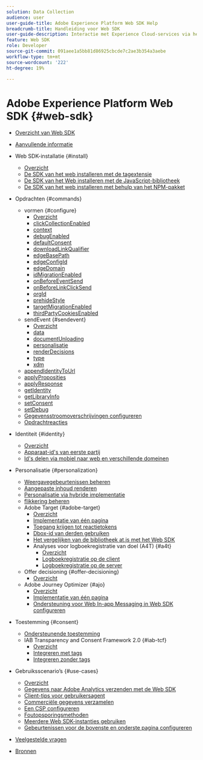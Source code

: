 ```yaml
---
solution: Data Collection
audience: user
user-guide-title: Adobe Experience Platform Web SDK Help
breadcrumb-title: Handleiding voor Web SDK
user-guide-description: Interactie met Experience Cloud-services via het Edge-netwerk.
feature: Web SDK
role: Developer
source-git-commit: 091aee1a5bb81d86925cbcde7c2ae3b354a3aebe
workflow-type: tm+mt
source-wordcount: '222'
ht-degree: 19%

---
```



# Adobe Experience Platform Web SDK {#web-sdk}

* [Overzicht van Web SDK](home.md)
* [Aanvullende informatie](release-notes.md)
* Web SDK-installatie {#install}
   * [Overzicht](install/overview.md)
   * [De SDK van het web installeren met de tagextensie](install/extension.md)
   * [De SDK van het Web installeren met de JavaScript-bibliotheek](install/library.md)
   * [De SDK van het web installeren met behulp van het NPM-pakket](install/npm.md)
* Opdrachten {#commands}
   * vormen {#configure}
      * [Overzicht](commands/configure/overview.md)
      * [clickCollectionEnabled](commands/configure/clickcollectionenabled.md)
      * [context](commands/configure/context.md)
      * [debugEnabled](commands/configure/debugenabled.md)
      * [defaultConsent](commands/configure/defaultconsent.md)
      * [downloadLinkQualifier](commands/configure/downloadlinkqualifier.md)
      * [edgeBasePath](commands/configure/edgebasepath.md)
      * [edgeConfigId](commands/configure/edgeconfigid.md)
      * [edgeDomain](commands/configure/edgedomain.md)
      * [idMigrationEnabled](commands/configure/idmigrationenabled.md)
      * [onBeforeEventSend](commands/configure/onbeforeeventsend.md)
      * [onBeforeLinkClickSend](commands/configure/onbeforelinkclicksend.md)
      * [orgId](commands/configure/orgid.md)
      * [prehideStyle](commands/configure/prehidingstyle.md)
      * [targetMigrationEnabled](commands/configure/targetmigrationenabled.md)
      * [thirdPartyCookiesEnabled](commands/configure/thirdpartycookiesenabled.md)
   * sendEvent {#sendevent}
      * [Overzicht](commands/sendevent/overview.md)
      * [data](commands/sendevent/data.md)
      * [documentUnloading](commands/sendevent/documentunloading.md)
      * [personalisatie](commands/sendevent/personalization.md)
      * [renderDecisions](commands/sendevent/renderdecisions.md)
      * [type](commands/sendevent/type.md)
      * [xdm](commands/sendevent/xdm.md)
   * [appendIdentityToUrl](commands/appendidentitytourl.md)
   * [applyProposities](commands/applypropositions.md)
   * [applyResponse](commands/applyresponse.md)
   * [getIdentity](commands/getidentity.md)
   * [getLibraryInfo](commands/getlibraryinfo.md)
   * [setConsent](commands/setconsent.md)
   * [setDebug](commands/setdebug.md)
   * [Gegevensstroomoverschrijvingen configureren](commands/datastream-overrides.md)
   * [Opdrachtreacties](commands/command-responses.md)

* Identiteit {#identity}
   * [Overzicht](identity/overview.md)
   * [Apparaat-id&#39;s van eerste partij](identity/first-party-device-ids.md)
   * [Id&#39;s delen via mobiel naar web en verschillende domeinen](identity/id-sharing.md)

* Personalisatie {#personalization}
   * [Weergavegebeurtenissen beheren](personalization/display-events.md)
   * [Aangepaste inhoud renderen](personalization/rendering-personalization-content.md)
   * [Personalisatie via hybride implementatie](personalization/hybrid-personalization.md)
   * [flikkering beheren](personalization/manage-flicker.md)
   * Adobe Target {#adobe-target}
      * [Overzicht](personalization/adobe-target/target-overview.md)
      * [Implementatie van één pagina](personalization/adobe-target/spa-implementation.md)
      * [Toegang krijgen tot reactietokens](personalization/adobe-target/accessing-response-tokens.md)
      * [Dbox-id van derden gebruiken](personalization/adobe-target/using-mbox-3rdpartyid.md)
      * [Het vergelijken van de bibliotheek at.js met het Web SDK](personalization/adobe-target/web-sdk-atjs-comparison.md)
      * Analyses voor logboekregistratie van doel (A4T) {#a4t}
         * [Overzicht](personalization/adobe-target/analytics-logging/overview.md)
         * [Logboekregistratie op de client](personalization/adobe-target/analytics-logging/client-side.md)
         * [Logboekregistratie op de server](personalization/adobe-target/analytics-logging/server-side.md)
   * Offer decisioning {#offer-decisioning}
      * [Overzicht](personalization/offer-decisioning/offer-decisioning-overview.md)
   * Adobe Journey Optimizer {#ajo}
      * [Overzicht](personalization/ajo/overview.md)
      * [Implementatie van één pagina](personalization/ajo/web-spa-implementation.md)
      * [Ondersteuning voor Web In-app Messaging in Web SDK configureren](personalization/web-in-app-messaging.md)

* Toestemming {#consent}
   * [Ondersteunende toestemming](consent/supporting-consent.md)
   * IAB Transparency and Consent Framework 2.0 {#iab-tcf}
      * [Overzicht](consent/iab-tcf/overview.md)
      * [Integreren met tags](consent/iab-tcf/with-tags.md)
      * [Integreren zonder tags](consent/iab-tcf/without-tags.md)

* Gebruiksscenario’s {#use-cases}
   * [Overzicht](use-cases/overview.md)
   * [Gegevens naar Adobe Analytics verzenden met de Web SDK](use-cases/adobe-analytics.md)
   * [Client-tips voor gebruikersagent](use-cases/client-hints.md)
   * [Commerciële gegevens verzamelen](use-cases/collect-commerce-data.md)
   * [Een CSP configureren](use-cases/configuring-a-csp.md)
   * [Foutopsporingsmethoden](use-cases/debugging.md)
   * [Meerdere Web SDK-instanties gebruiken](use-cases/multiple-instances.md)
   * [Gebeurtenissen voor de bovenste en onderste pagina configureren](use-cases/top-bottom-page-events.md)

* [Veelgestelde vragen](faq.md)
* [Bronnen](resources.md)

